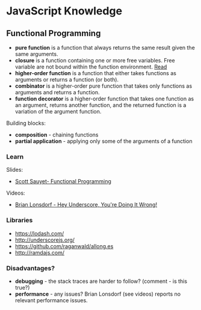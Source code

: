 # JavaScript Knowledge

## Functional Programming

* **pure function** is a function that always returns the same result given the same arguments.
* **closure** is a function containing one or more free variables. Free variable are not bound within the function environment. [Read](https://leanpub.com/javascript-allonge/read#closures)
* **higher-order function** is a function that either takes functions as arguments or returns a function (or both).
* **combinator** is a higher-order pure function that takes only functions as arguments and returns a function.
* **function decorator** is a higher-order function that takes one function as an argument, returns another function, and the returned function is a variation of the argument function.

Building blocks:
* **composition** - chaining functions
* **partial application** - applying only some of the arguments of a function

### Learn

Slides:
* [Scott Sauyet- Functional Programming](http://scott.sauyet.com/Javascript/Talk/FunctionalProgramming/)


Videos:
* [Brian Lonsdorf - Hey Underscore, You're Doing It Wrong!](https://www.youtube.com/watch?v=m3svKOdZijA)

### Libraries

* https://lodash.com/
* http://underscorejs.org/
* https://github.com/raganwald/allong.es
* http://ramdajs.com/
 
### Disadvantages?

* **debugging** - the stack traces are harder to follow? (comment - is this true?)
* **performance** - any issues? Brian Lonsdorf (see videos) reports no relevant performance issues.
